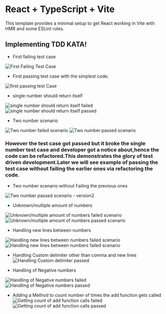 # React + TypeScript + Vite

This template provides a minimal setup to get React working in Vite with HMR and some ESLint rules.

## Implementing TDD KATA!

- First failing test case

![First Failing Test Case](public/images/fftc.png) 

- First passing test case with the simplest code.

![first passing test Case](public/images/fptwmc.png)

- single number should return itself

![single number should return itself failed](public/images/single-number-should-return-itself-failing.png)
![single number should return itself passed](public/images/single-number-should-return-itself-passed.png)

- Two number scenario

![Two number failed scenario](public/images/sum-of-2-numbers-failed.png)
![Two number passed scenario](public/images/sum-of-2-numbers-passed.png)
### However the test case got passed but it broke the single number test case and developer got a notice about,hence the code can be refactored.This demonstrates the glory of test driven development.Later we will see example of passing the test case without failing the earlier ones via refactoring the code.

- Two number scenario without Failing the previous ones
  
![Two number passed scenario - version2](public/images/Sum-of-2-number-passed-without-breaking-previous-test-case.png)

- Unknown/multiple amount of numbers
  
![Unknown/multiple amount of numbers failed scenario](public/images/Unknown-amount-of-numbers-failed.png)
![Unknown/multiple amount of numbers passed scenario](public/images/Unknown-amount-of-numbers-passed.png)

- Handling new lines between numbers
  
![Handling new lines between numbers failed scenario](public/images/Supporting-new-lines-as-delimeter-failed.png)
![Handling new lines between numbers failed scenario](public/images/Supporting-new-lines-as-delimeter-passed.png)

- Handling Custom delimiter other than comma and new lines
![Handling Custom delimiter passed](public/images/Custom-delimeters-passed.png)

- Handling of Negative numbers
  
![Handling of Negative numbers failed](public/images/Negatives-are-not-allowed-failed.png)
![Handling of Negative numbers passed](public/images/Negatives-are-not-allowed-passed.png)

- Adding a Method to count number of times the add function gets called
![Getting count of add function calls failed](public/images/Called-count-failed.png)
![Getting count of add function calls passed](public/images/Called-count-passed.png)



